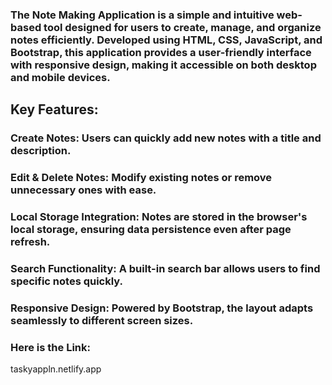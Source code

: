 ### The Note Making Application is a simple and intuitive web-based tool designed for users to create, manage, and organize notes efficiently. Developed using HTML,  CSS, JavaScript, and Bootstrap, this application provides a user-friendly interface with responsive design, making it accessible on both desktop and mobile devices.

## Key Features:
### Create Notes: Users can quickly add new notes with a title and description.
### Edit & Delete Notes: Modify existing notes or remove unnecessary ones with ease.
### Local Storage Integration: Notes are stored in the browser's local storage, ensuring data persistence even after page refresh.
### Search Functionality: A built-in search bar allows users to find specific notes quickly.
### Responsive Design: Powered by Bootstrap, the layout adapts seamlessly to different screen sizes.
### Here is the Link:  
taskyappln.netlify.app

